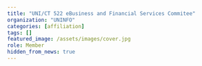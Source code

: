 ```yaml
---
title: "UNI/CT 522 eBusiness and Financial Services Commitee"
organization: "UNINFO"
categories: [affiliation]
tags: []
featured_image: /assets/images/cover.jpg
role: Member
hidden_from_news: true
---
```

